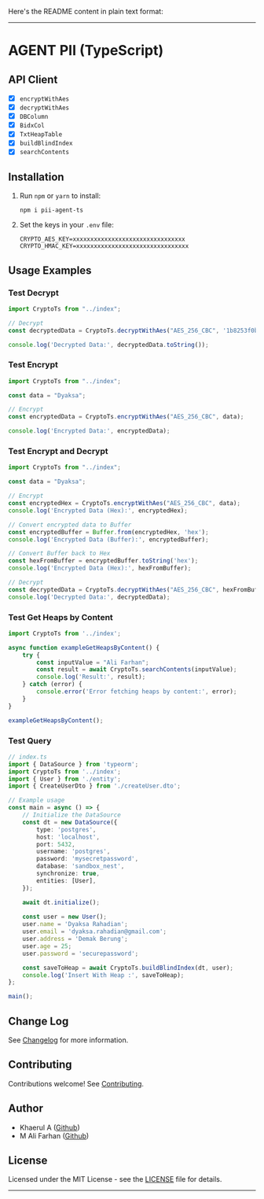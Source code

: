 Here's the README content in plain text format:

---

# AGENT PII (TypeScript)

## API Client
- [x] `encryptWithAes`
- [x] `decryptWithAes`
- [x] `DBColumn`
- [x] `BidxCol`
- [x] `TxtHeapTable`
- [x] `buildBlindIndex`
- [x] `searchContents`

## Installation

1. Run `npm` or `yarn` to install:
    ```
    npm i pii-agent-ts
    ```

2. Set the keys in your `.env` file:
    ```
    CRYPTO_AES_KEY=xxxxxxxxxxxxxxxxxxxxxxxxxxxxxxxx
    CRYPTO_HMAC_KEY=xxxxxxxxxxxxxxxxxxxxxxxxxxxxxxxx
    ```

## Usage Examples

### Test Decrypt

```typescript
import CryptoTs from "../index";

// Decrypt
const decryptedData = CryptoTs.decryptWithAes("AES_256_CBC", '1b8253f0b4a37b46bda5b5a0401b1eb3131eba40ef283b63e1243bd8b96f2a9d');

console.log('Decrypted Data:', decryptedData.toString());
```

### Test Encrypt

```typescript
import CryptoTs from "../index";

const data = "Dyaksa";

// Encrypt
const encryptedData = CryptoTs.encryptWithAes("AES_256_CBC", data);

console.log('Encrypted Data:', encryptedData);
```

### Test Encrypt and Decrypt

```typescript
import CryptoTs from "../index";

const data = "Dyaksa";

// Encrypt
const encryptedHex = CryptoTs.encryptWithAes("AES_256_CBC", data);
console.log('Encrypted Data (Hex):', encryptedHex);

// Convert encrypted data to Buffer
const encryptedBuffer = Buffer.from(encryptedHex, 'hex');
console.log('Encrypted Data (Buffer):', encryptedBuffer);

// Convert Buffer back to Hex
const hexFromBuffer = encryptedBuffer.toString('hex');
console.log('Encrypted Data (Hex):', hexFromBuffer);

// Decrypt
const decryptedData = CryptoTs.decryptWithAes("AES_256_CBC", hexFromBuffer);
console.log('Decrypted Data:', decryptedData);
```

### Test Get Heaps by Content

```typescript
import CryptoTs from '../index';

async function exampleGetHeapsByContent() {
    try {
        const inputValue = "Ali Farhan";
        const result = await CryptoTs.searchContents(inputValue);
        console.log('Result:', result);
    } catch (error) {
        console.error('Error fetching heaps by content:', error);
    }
}

exampleGetHeapsByContent();
```

### Test Query

```typescript
// index.ts
import { DataSource } from 'typeorm';
import CryptoTs from '../index';
import { User } from './entity';
import { CreateUserDto } from './createUser.dto';

// Example usage
const main = async () => {
    // Initialize the DataSource
    const dt = new DataSource({
        type: 'postgres',
        host: 'localhost',
        port: 5432,
        username: 'postgres',
        password: 'mysecretpassword',
        database: 'sandbox_nest',
        synchronize: true,
        entities: [User],
    });

    await dt.initialize();
    
    const user = new User();
    user.name = 'Dyaksa Rahadian';
    user.email = 'dyaksa.rahadian@gmail.com';
    user.address = 'Demak Berung';
    user.age = 25;
    user.password = 'securepassword';

    const saveToHeap = await CryptoTs.buildBlindIndex(dt, user);
    console.log('Insert With Heap :', saveToHeap);
};

main();
```

## Change Log

See [Changelog](CHANGELOG.md) for more information.

## Contributing

Contributions welcome! See [Contributing](CONTRIBUTING.md).

## Author

- Khaerul A ([Github](https://github.com/kadzany))
- M Ali Farhan ([Github](https://github.com/Alfahan))

## License

Licensed under the MIT License - see the [LICENSE](LICENSE) file for details.

---